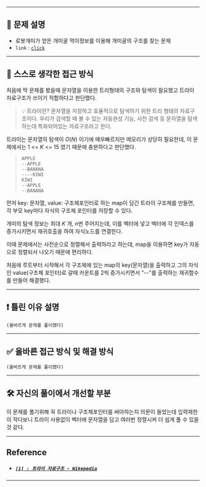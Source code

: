 
---

## 🔖 문제 설명

- 로봇개미가 얻은 개미굴 먹이정보를 이용해 개미굴의 구조를 찾는 문제
- `link` : [`click`](https://www.acmicpc.net/problem/14725)

---

## 🍳 스스로 생각한 접근 방식

처음에 딱 문제를 봤을때 문자열을 이용한 트리형태의 구조와 탐색이 필요했고 트라이 자료구조가 쓰이기 적합하다고 판단했다.

> 💡 트라이란?
    문자열을 저장하고 효율적으로 탐색하기 위한 트리 형태의 자료구조이다. 우리가 검색할 때 볼 수 있는 자동완성 기능, 사전 검색 등 문자열을 탐색하는데 특화되어있는 자료구조라고 한다.

트라이는 문자열의 탐색이 $O(N)$ 이기에 매우빠르지만 메모리가 상당히 필요한데, 이 문제에서는 1 <= $K$ <= 15 였기 때문에 충분하다고 판단했다.  
>   `APPLE`  
    `--APPLE`  
    `--BANANA`    
    `----KIWI`  
    `KIWI`  
    `--APPLE`  
    `--BANANA`  

먼저 key: 문자열, value: 구조체포인터로 하는 map이 담긴 트라이 구조체를 만들면, 각 부모 key마다 자식의 구조체 포인터를 저장할 수 있다.

개미의 탐색 정보는 최대 $K$ 개, $n$번 주어지는데, 이를 벡터에 넣고 벡터에 각 인덱스를 증가시키면서 재귀호출을 하여 자식노드를 연결한다.

이때 문제에서는 사전순으로 정렬해서 출력하라고 하는데, map을 이용하면 key가 자동으로 정렬되서 나오기 때문에 편리하다.

처음에 루트부터 시작해서 각 구조체에 있는 map의 key(문자열)을 출력하고 그의 자식인 value(구조체 포인터)로 갈때 카운트를 2씩 증가시키면서 "--"를 출력하는 재귀함수를 만들어 해결했다.

---


## ❗ 틀린 이유 설명

`(올바르게 문제를 풀이했다)`

---


## ✅ 올바른 접근 방식 및 해결 방식

`(올바르게 문제를 풀이했다)`

---

## 🛠 자신의 풀이에서 개선할 부분

이 문제를 풀기위해 꼭 트라이나 구조체포인터를 써야하는지 의문이 들었는데 입력제한이 작다보니 트라이 사용없이 벡터에 문자열을 담고 여러번 정렬시켜 더 쉽게 풀 수 있을것 같다.

---

## Reference

- ##### [`[1] : 트라이 자료구조 - Wikepedia`](https://ko.wikipedia.org/wiki/트라이_(컴퓨팅))
---

